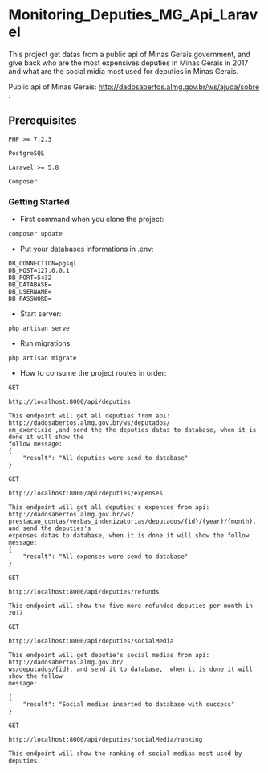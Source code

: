 # Monitoring_Deputies_MG_Api_Laravel

This project get datas from a public api of Minas Gerais government, and give back who are the most expensives deputies in Minas Gerais in 2017 and what are the social midia most used for deputies in Minas Gerais.

Public api of Minas Gerais: http://dadosabertos.almg.gov.br/ws/ajuda/sobre .

## Prerequisites

```
PHP >= 7.2.3
```

```
PostgreSQL
```

```
Laravel >= 5.8
```

```
Composer
```


### Getting Started

- First command when you clone the project: 
```
composer update
```
- Put your databases informations in .env:

```
DB_CONNECTION=pgsql
DB_HOST=127.0.0.1
DB_PORT=5432
DB_DATABASE=
DB_USERNAME=
DB_PASSWORD=
```
- Start server:
```
php artisan serve
```

- Run migrations:

```
php artisan migrate
```

- How to consume the project routes in order: 

```
GET
```
```
http://localhost:8000/api/deputies
```
```
This endpoint will get all deputies from api: http://dadosabertos.almg.gov.br/ws/deputados/
em_exercicio ,and send the the deputies datas to database, when it is done it will show the
follow message:
{
    "result": "All deputies were send to database"
}
```

```
GET
```
```
http://localhost:8000/api/deputies/expenses
```
```
This endpoint will get all deputies's expenses from api: http://dadosabertos.almg.gov.br/ws/
prestacao_contas/verbas_indenizatorias/deputados/{id}/{year}/{month}, and send the deputies's
expenses datas to database, when it is done it will show the follow message:
{
    "result": "All expenses were send to database"
}
```

```
GET
```
```
http://localhost:8000/api/deputies/refunds
```
```
This endpoint will show the five more refunded deputies per month in 2017
```

```
GET
```
```
http://localhost:8000/api/deputies/socialMedia
```
```
This endpoint will get deputie's social medias from api: http://dadosabertos.almg.gov.br/
ws/deputados/{id}, and send it to database,  when it is done it will show the follow
message:

{
    "result": "Social medias inserted to database with success"
}
```


```
GET
```
```
http://localhost:8000/api/deputies/socialMedia/ranking
```
```
This endpoint will show the ranking of social medias most used by deputies. 
```
